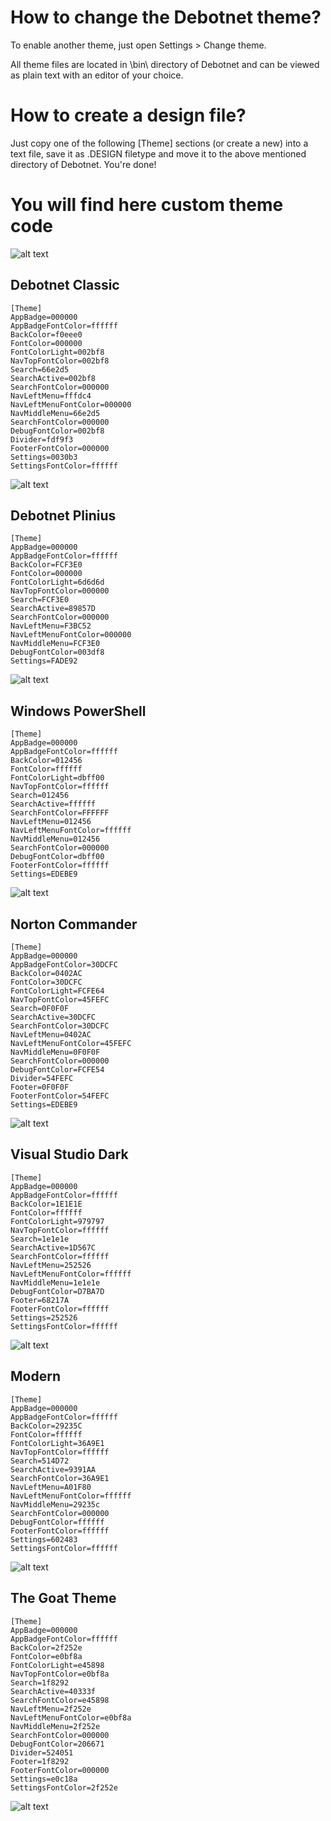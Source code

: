 # How to change the Debotnet theme?
To enable another theme, just open Settings > Change theme.

All theme files are located in \bin\ directory of Debotnet and can be viewed as plain text with an editor of your choice.

# How to create a design file?
Just copy one of the following [Theme] sections (or create a new) into a text file, save it as .DESIGN filetype and move it to the above mentioned directory of Debotnet. You're done!

# You will find here custom theme code
![alt text](https://github.com/Mirinsoft/Debotnet/blob/master/themes/debotnet.png)

Debotnet Classic
---
```
[Theme]
AppBadge=000000
AppBadgeFontColor=ffffff
BackColor=f0eee0
FontColor=000000
FontColorLight=002bf8
NavTopFontColor=002bf8
Search=66e2d5
SearchActive=002bf8
SearchFontColor=000000
NavLeftMenu=fffdc4
NavLeftMenuFontColor=000000
NavMiddleMenu=66e2d5
SearchFontColor=000000
DebugFontColor=002bf8
Divider=fdf9f3
FooterFontColor=000000
Settings=0030b3
SettingsFontColor=ffffff
```
![alt text](https://github.com/Mirinsoft/Debotnet/blob/master/themes/classic.png)

Debotnet Plinius
---
```
[Theme]
AppBadge=000000
AppBadgeFontColor=ffffff
BackColor=FCF3E0
FontColor=000000
FontColorLight=6d6d6d
NavTopFontColor=000000
Search=FCF3E0
SearchActive=89857D
SearchFontColor=000000
NavLeftMenu=F3BC52
NavLeftMenuFontColor=000000
NavMiddleMenu=FCF3E0
DebugFontColor=003df8
Settings=FADE92
```
![alt text](https://github.com/Mirinsoft/Debotnet/blob/master/themes/classic.png)

Windows PowerShell
---
```
[Theme]
AppBadge=000000
AppBadgeFontColor=ffffff
BackColor=012456
FontColor=ffffff
FontColorLight=dbff00
NavTopFontColor=ffffff
Search=012456
SearchActive=ffffff
SearchFontColor=FFFFFF
NavLeftMenu=012456
NavLeftMenuFontColor=ffffff
NavMiddleMenu=012456
SearchFontColor=000000
DebugFontColor=dbff00
FooterFontColor=ffffff
Settings=EDEBE9
```
![alt text](https://github.com/Mirinsoft/Debotnet/blob/master/themes/powershell.png)

Norton Commander 
---
```
[Theme]
AppBadge=000000
AppBadgeFontColor=30DCFC
BackColor=0402AC
FontColor=30DCFC
FontColorLight=FCFE64
NavTopFontColor=45FEFC
Search=0F0F0F
SearchActive=30DCFC
SearchFontColor=30DCFC
NavLeftMenu=0402AC
NavLeftMenuFontColor=45FEFC
NavMiddleMenu=0F0F0F
SearchFontColor=000000
DebugFontColor=FCFE54
Divider=54FEFC
Footer=0F0F0F
FooterFontColor=54FEFC
Settings=EDEBE9
```
![alt text](https://github.com/Mirinsoft/Debotnet/blob/master/themes/norton-commander.png)

Visual Studio Dark
---
```
[Theme]
AppBadge=000000
AppBadgeFontColor=ffffff
BackColor=1E1E1E
FontColor=ffffff
FontColorLight=979797
NavTopFontColor=ffffff
Search=1e1e1e
SearchActive=1D567C
SearchFontColor=ffffff
NavLeftMenu=252526
NavLeftMenuFontColor=ffffff
NavMiddleMenu=1e1e1e
DebugFontColor=D7BA7D
Footer=68217A
FooterFontColor=ffffff
Settings=252526
SettingsFontColor=ffffff
```
![alt text](https://github.com/Mirinsoft/debotnet/blob/master/themes/vscode.png)

Modern
---
```
[Theme]
AppBadge=000000
AppBadgeFontColor=ffffff
BackColor=29235C
FontColor=ffffff
FontColorLight=36A9E1
NavTopFontColor=ffffff
Search=514D72
SearchActive=9391AA
SearchFontColor=36A9E1
NavLeftMenu=A01F80
NavLeftMenuFontColor=ffffff
NavMiddleMenu=29235c
SearchFontColor=000000
DebugFontColor=ffffff
FooterFontColor=ffffff
Settings=602483
SettingsFontColor=ffffff
```
![alt text](https://github.com/Mirinsoft/debotnet/blob/master/themes/modern.png)

The Goat Theme
---
```
[Theme]
AppBadge=000000
AppBadgeFontColor=ffffff
BackColor=2f252e
FontColor=e0bf8a
FontColorLight=e45898
NavTopFontColor=e0bf8a
Search=1f8292
SearchActive=40333f
SearchFontColor=e45898
NavLeftMenu=2f252e
NavLeftMenuFontColor=e0bf8a
NavMiddleMenu=2f252e
SearchFontColor=000000
DebugFontColor=206671
Divider=524051
Footer=1f8292
FooterFontColor=000000
Settings=e0c18a
SettingsFontColor=2f252e
```
![alt text](https://github.com/Mirinsoft/debotnet/blob/master/themes/the-goat-theme.png)

